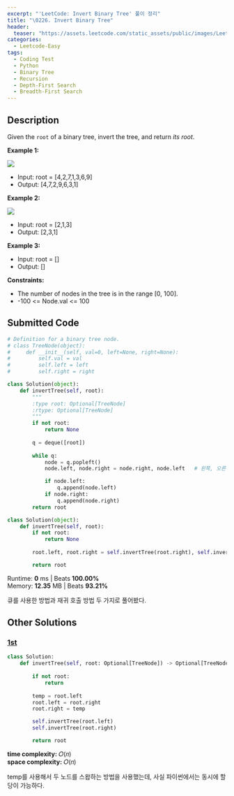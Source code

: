 ```yaml
---
excerpt: "'LeetCode: Invert Binary Tree' 풀이 정리"
title: "\0226. Invert Binary Tree"
header:
  teaser: "https://assets.leetcode.com/static_assets/public/images/LeetCode_Sharing.png"
categories:
  - Leetcode-Easy
tags:
  - Coding Test
  - Python
  - Binary Tree
  - Recursion
  - Depth-First Search
  - Breadth-First Search
---
```


## <i class="fa-solid fa-file-lines"></i> Description

Given the `root` of a binary tree, invert the tree, and return *its root*.

**Example 1:**

![](https://assets.leetcode.com/uploads/2021/03/14/invert1-tree.jpg)

- Input: root = [4,2,7,1,3,6,9]
- Output: [4,7,2,9,6,3,1]

**Example 2:**

![](https://assets.leetcode.com/uploads/2021/03/14/invert2-tree.jpg)

- Input: root = [2,1,3]
- Output: [2,3,1]

**Example 3:**

- Input: root = []
- Output: []

**Constraints:**

- The number of nodes in the tree is in the range [0, 100].
- -100 <= Node.val <= 100

## <i class="fa-solid fa-cloud-arrow-up"></i> Submitted Code

```python
# Definition for a binary tree node.
# class TreeNode(object):
#     def __init__(self, val=0, left=None, right=None):
#         self.val = val
#         self.left = left
#         self.right = right

class Solution(object):
    def invertTree(self, root):
        """
        :type root: Optional[TreeNode]
        :rtype: Optional[TreeNode]
        """
        if not root:
            return None
        
        q = deque([root])
        
        while q:
            node = q.popleft()
            node.left, node.right = node.right, node.left   # 왼쪽, 오른쪽 자식 노드를 스왑

            if node.left:
                q.append(node.left)
            if node.right:
                q.append(node.right)
        return root
```

```python
class Solution(object):
    def invertTree(self, root):
        if not root:
            return None
        
        root.left, root.right = self.invertTree(root.right), self.invertTree(root.left)

        return root
```
<i class="fa-solid fa-clock"></i> Runtime: **0** ms \| Beats **100.00%**    
<i class="fa-solid fa-memory"></i> Memory: **12.35** MB \| Beats **93.21%**

큐를 사용한 방법과 재귀 호출 방법 두 가지로 풀어봤다.

## <i class="fa-solid fa-flask"></i> Other Solutions

### <a href="https://leetcode.com/problems/invert-binary-tree/solutions/5513149/video-swap-left-child-and-right-child-by-pc7i/" target="_blank">1st</a>

```python
class Solution:
    def invertTree(self, root: Optional[TreeNode]) -> Optional[TreeNode]:
    
        if not root:
            return
        
        temp = root.left
        root.left = root.right
        root.right = temp

        self.invertTree(root.left)
        self.invertTree(root.right)

        return root
```
<i class="fa-solid fa-clock"></i> **time complexity:** 𝑂(𝑛)     
<i class="fa-solid fa-memory"></i> **space complexity:** 𝑂(𝑛)           

temp를 사용해서 두 노드를 스왑하는 방법을 사용했는데, 사실 파이썬에서는 동시에 할당이 가능하다.